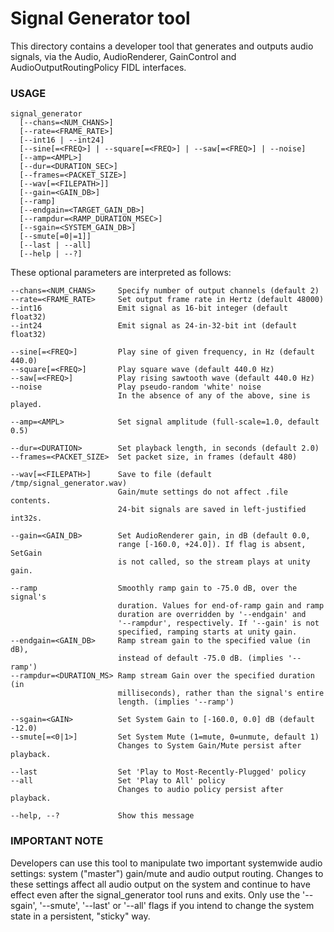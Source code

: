 # Signal Generator tool

This directory contains a developer tool that generates and outputs audio
signals, via the Audio, AudioRenderer, GainControl and AudioOutputRoutingPolicy FIDL
interfaces.

### USAGE

    signal_generator
      [--chans=<NUM_CHANS>]
      [--rate=<FRAME_RATE>]
      [--int16 | --int24]
      [--sine[=<FREQ>] | --square[=<FREQ>] | --saw[=<FREQ>] | --noise]
      [--amp=<AMPL>]
      [--dur=<DURATION_SEC>]
      [--frames=<PACKET_SIZE>]
      [--wav[=<FILEPATH>]]
      [--gain=<GAIN_DB>]
      [--ramp]
      [--endgain=<TARGET_GAIN_DB>]
      [--rampdur=<RAMP_DURATION_MSEC>]
      [--sgain=<SYSTEM_GAIN_DB>]
      [--smute[=0|=1]]
      [--last | --all]
      [--help | --?]

These optional parameters are interpreted as follows:

    --chans=<NUM_CHANS>     Specify number of output channels (default 2)
    --rate=<FRAME_RATE>     Set output frame rate in Hertz (default 48000)
    --int16                 Emit signal as 16-bit integer (default float32)
    --int24                 Emit signal as 24-in-32-bit int (default float32)

    --sine[=<FREQ>]         Play sine of given frequency, in Hz (default 440.0)
    --square[=<FREQ>]       Play square wave (default 440.0 Hz)
    --saw[=<FREQ>]          Play rising sawtooth wave (default 440.0 Hz)
    --noise                 Play pseudo-random 'white' noise
                            In the absence of any of the above, sine is played.

    --amp=<AMPL>            Set signal amplitude (full-scale=1.0, default 0.5)

    --dur=<DURATION>        Set playback length, in seconds (default 2.0)
    --frames=<PACKET_SIZE>  Set packet size, in frames (default 480)

    --wav[=<FILEPATH>]      Save to file (default /tmp/signal_generator.wav)
                            Gain/mute settings do not affect .file contents.
                            24-bit signals are saved in left-justified int32s.

    --gain=<GAIN_DB>        Set AudioRenderer gain, in dB (default 0.0,
                            range [-160.0, +24.0]). If flag is absent, SetGain
                            is not called, so the stream plays at unity gain.

    --ramp                  Smoothly ramp gain to -75.0 dB, over the signal's
                            duration. Values for end-of-ramp gain and ramp
                            duration are overridden by '--endgain' and
                            '--rampdur', respectively. If '--gain' is not
                            specified, ramping starts at unity gain.
    --endgain=<GAIN_DB>     Ramp stream gain to the specified value (in dB),
                            instead of default -75.0 dB. (implies '--ramp')
    --rampdur=<DURATION_MS> Ramp stream Gain over the specified duration (in
                            milliseconds), rather than the signal's entire
                            length. (implies '--ramp')

    --sgain=<GAIN>          Set System Gain to [-160.0, 0.0] dB (default -12.0)
    --smute[=<0|1>]         Set System Mute (1=mute, 0=unmute, default 1)
                            Changes to System Gain/Mute persist after playback.

    --last                  Set 'Play to Most-Recently-Plugged' policy
    --all                   Set 'Play to All' policy
                            Changes to audio policy persist after playback.

    --help, --?             Show this message

### IMPORTANT NOTE

Developers can use this tool to manipulate two important systemwide audio
settings: system ("master") gain/mute and audio output routing.  Changes to
these settings affect all audio output on the system and continue to have effect
even after the signal_generator tool runs and exits.  Only use the '--sgain',
'--smute', '--last' or '--all' flags if you intend to change the system state in
a persistent, "sticky" way.
